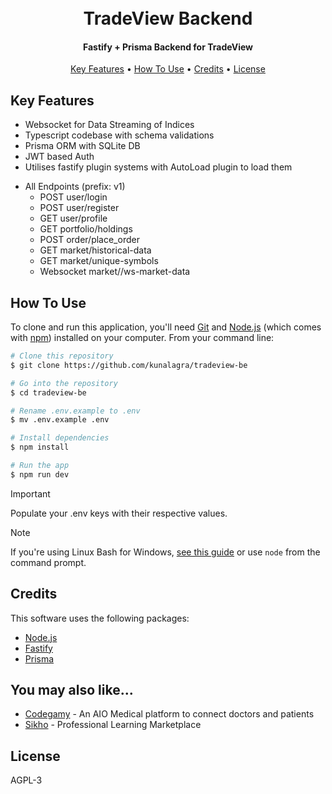 <h1 align="center">
  <br>
  TradeView Backend
  <br>
</h1>

<h4 align="center">Fastify + Prisma Backend for TradeView</h4>

<p align="center">
  <a href="#key-features">Key Features</a> •
  <a href="#how-to-use">How To Use</a> •
  <a href="#credits">Credits</a> •
  <a href="#license">License</a>
</p>


## Key Features

* Websocket for Data Streaming of Indices
* Typescript codebase with schema validations
* Prisma ORM with SQLite DB
* JWT based Auth
* Utilises fastify plugin systems with AutoLoad plugin to load them
- All Endpoints (prefix: v1)
    - POST user/login
    - POST user/register
    - GET user/profile
    - GET portfolio/holdings
    - POST order/place_order
    - GET market/historical-data
    - GET market/unique-symbols
    - Websocket market//ws-market-data
    
  

## How To Use

To clone and run this application, you'll need [Git](https://git-scm.com) and [Node.js](https://nodejs.org/en/download/) (which comes with [npm](http://npmjs.com)) installed on your computer. From your command line:

```bash
# Clone this repository
$ git clone https://github.com/kunalagra/tradeview-be

# Go into the repository
$ cd tradeview-be

# Rename .env.example to .env
$ mv .env.example .env

# Install dependencies
$ npm install

# Run the app
$ npm run dev
```
> [!IMPORTANT]  
> Populate your .env keys with their respective values. 

> [!NOTE]
> If you're using Linux Bash for Windows, [see this guide](https://www.howtogeek.com/261575/how-to-run-graphical-linux-desktop-applications-from-windows-10s-bash-shell/) or use `node` from the command prompt.

## Credits

This software uses the following packages:

- [Node.js](https://nodejs.org/)
- [Fastify](https://fastify.dev/)
- [Prisma](https://www.prisma.io/)


## You may also like...

- [Codegamy](https://github.com/kunalagra/codegamy) - An AIO Medical platform to connect doctors and patients
- [Sikho](https://github.com/kunalagra/sikho) - Professional Learning Marketplace

## License

AGPL-3
